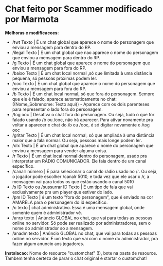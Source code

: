 # Chat feito por Scammer modificado por Marmota

**Melhoras e modificacoes:**
* /twt Texto | É um chat global que aparece o nome do personagem que enviou a mensagem para dentro do RP.
* /ilegal Texto | É um chat global que nao aparece o nome do personagem que enviou a mensagem para dentro do RP.
* /g Texto |  É um chat global que aparece o nome do personagem que enviou a mensagem para fora do RP.
* /baixo Texto | É um chat local normal ,só que limitada à uma distância pequena, só pessoas próximas podem ler.
* /ooc Texto |  É um chat global que aparece o nome do personagem que enviou a mensagem para fora do RP.
* /b Texto | É um chat local normal, só que fora do personagem. Sempre que ele é falado, aparece automaticamente no chat: ((Nome_Sobrenome: Texto aqui))  - Aparece com os dois parenteses para representar o lado fora do personagem.
* /tog ooc | Desativa o chat fora do personagem. Ou seja, tudo o que for falado usando /b ou /ooc, não irá aparecer. Para ativar novamente pra voltar a aparecer o chat do /b ou /ooc, é só digitar novamente o /tog ooc
* /gritar Texto | É um chat local normal, só que ampliada à uma distância maior que a fala normal. Ou seja, pessoas mais longe podem ler.
* /olx Texto | É um chat global que aparece o nome do personagem que enviou a mensagem para vender alguma coisa.
* /r Texto | É um chat local normal dentro do personagem, usado pra interpretar um RÁDIO COMUNICADOR. Ele fala dentro de um canal específico.
* /canalr número | É para selecionar o canal do rádio usado no /r. Ou seja, o jogador pode escolher /canalr 5010, e toda vez que ele usar o /r, a mensagem vai para todos os que estão usando o canal 5010
* /s ID Texto ou  /sussurrar ID Texto | É um tipo de fala que vai exclusivamente pra um player que estiver do lado.
* /pm ID Texto | é um texto "fora do personagem", que é enviado na cor AMARELA para o personagem do id específico.
* /o texto | chat administrativo. Essa é uma mensagem global, onde somente quem é administrador vê.
* /anrp texto | Anúncio GLOBAL no chat, que vai para todas as pessoas online no servidor. Só pode ser realizado por administradores, sem o nome do administrador so a mensagem.
* /anadm texto | Anúncio GLOBAL no chat, que vai para todas as pessoas online no servidor. É um texto que vai com o nome do administrador, pra fazer algum anuncio aos jogadores.



**Instalacao:**
Nome do resource "customchat" (!), bote na pasta de resource. Tambem tenha certeza de parar o chat original e startar o customchat!
